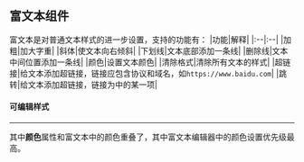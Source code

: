 ## 富文本组件
富文本是对普通文本样式的进一步设置，支持的功能有：
|功能|解释|
|:--|:--|
|加粗|加大字重|
|斜体|使文本向右倾斜|
|下划线|文本底部添加一条线|
|删除线|文本中间位置添加一条线|
|颜色|设置文本颜色|
|清除格式|清除所有文本的样式|
|超链接|给文本添加超链接，链接应包含协议和域名，如`https://www.baidu.com`|
|跳转|给文本添加超链接，链接为<gls-explain :proplist="['跳转类型']"></gls-explain>中的某一项|

#### 可编辑样式
---
<gls-explain :proplist="['留白','边距','颜色','字号','字重','行高','对齐','换行方式','背景色']"/></gls-explain>
其中**颜色**属性和富文本中的颜色重叠了，其中富文本编辑器中的颜色设置优先级最高。

